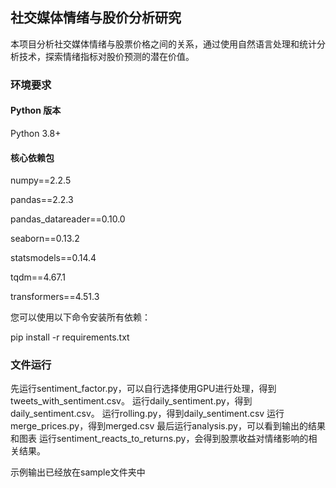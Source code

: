 ## 社交媒体情绪与股价分析研究
本项目分析社交媒体情绪与股票价格之间的关系，通过使用自然语言处理和统计分析技术，探索情绪指标对股价预测的潜在价值。

### 环境要求
#### Python 版本
Python 3.8+
#### 核心依赖包

numpy==2.2.5

pandas==2.2.3

pandas_datareader==0.10.0

seaborn==0.13.2

statsmodels==0.14.4

tqdm==4.67.1

transformers==4.51.3

您可以使用以下命令安装所有依赖：

pip install -r requirements.txt

### 文件运行

先运行sentiment_factor.py，可以自行选择使用GPU进行处理，得到tweets_with_sentiment.csv。
运行daily_sentiment.py，得到daily_sentiment.csv。
运行rolling.py，得到daily_sentiment.csv
运行merge_prices.py，得到merged.csv
最后运行analysis.py，可以看到输出的结果和图表
运行sentiment_reacts_to_returns.py，会得到股票收益对情绪影响的相关结果。

示例输出已经放在sample文件夹中